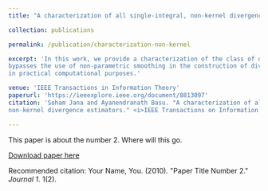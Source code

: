 ```yaml
---
title: "A characterization of all single-integral, non-kernel divergence estimators"

collection: publications

permalink: /publication/characterization-non-kernel

excerpt: 'In this work, we provide a characterization of the class of divergences that
bypasses the use of non-parametric smoothing in the construction of divergences, leading to faster rate of estimation 
in practical computational purposes.'

venue: 'IEEE Transactions in Information Theory'
paperurl: 'https://ieeexplore.ieee.org/document/8813097'
citation: 'Soham Jana and Ayanendranath Basu. "A characterization of all single-integral, 
non-kernel divergence estimators." <i>IEEE Transactions on Information Theory 65.12 (2019)</i>: 7976-7984.'

---
```

This paper is about the number 2. Where will this go.

[Download paper here](http://academicpages.github.io/files/paper2.pdf)

Recommended citation: Your Name, You. (2010). "Paper Title Number 2." <i>Journal 1</i>. 1(2).
